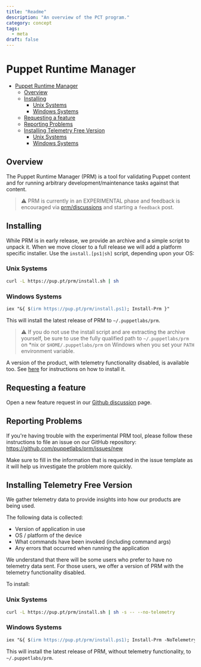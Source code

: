 ```yaml
---
title: "Readme"
description: "An overview of the PCT program."
category: concept
tags:
  - meta
draft: false
---
```


# Puppet Runtime Manager

- [Puppet Runtime Manager](#puppet-runtime-manager)
  - [Overview](#overview)
  - [Installing](#installing)
    - [Unix Systems](#unix-systems)
    - [Windows Systems](#windows-systems)
  - [Requesting a feature](#requesting-a-feature)
  - [Reporting Problems](#reporting-problems)
  - [Installing Telemetry Free Version](#installing-telemetry-free-version)
    - [Unix Systems](#unix-systems-1)
    - [Windows Systems](#windows-systems-1)

## Overview

The Puppet Runtime Manager (PRM) is a tool for validating Puppet content and for running arbitrary development/maintenance tasks against that content.

> :warning: PRM is currently in an EXPERIMENTAL phase and feedback is encouraged via [prm/discussions](https://github.com/puppetlabs/prm/discussions) and starting a `feedback` post.

## Installing

While PRM is in early release, we provide an archive and a simple script to unpack it.
When we move closer to a full release we will add a platform specific installer.
Use the `install.[ps1|sh]` script, depending upon your OS:

### Unix Systems

```bash
curl -L https://pup.pt/prm/install.sh | sh
```

### Windows Systems

```ps
iex "&{ $(irm https://pup.pt/prm/install.ps1); Install-Prm }"
```

This will install the latest release of PRM to `~/.puppetlabs/prm`.

<!-- This gif needs to be created once the scripts are callable -->
<!-- ![install_prm](docs/_resources/install_and_export_path.gif) -->

> :warning: If you do not use the install script and are extracting the archive yourself, be sure to use the fully qualified path to `~/.puppetlabs/prm` on *nix or `$HOME/.puppetlabs/prm` on Windows when you set your `PATH` environment variable.

A version of the product, with telemetry functionality disabled, is available too.
See [here](#installing-telemetry-free-version) for instructions on how to install it.

## Requesting a feature

Open a new feature request in our [Github discussion](https://github.com/puppetlabs/prm/discussions/new) page.

## Reporting Problems

If you're having trouble with the experimental PRM tool, please follow these instructions
to file an issue on our GitHub repository: https://github.com/puppetlabs/prm/issues/new

Make sure to fill in the information that is requested in the issue template as it
will help us investigate the problem more quickly.

## Installing Telemetry Free Version

We gather telemetry data to provide insights into how our products are being used.

The following data is collected:

- Version of application in use
- OS / platform of the device
- What commands have been invoked (including command args)
- Any errors that occurred when running the application

We understand that there will be some users who prefer to have no telemetry data sent.
For those users, we offer a version of PRM with the telemetry functionality disabled.

To install:
### Unix Systems

```bash
curl -L https://pup.pt/prm/install.sh | sh -s -- --no-telemetry
```

### Windows Systems

```ps
iex "&{ $(irm https://pup.pt/prm/install.ps1); Install-Prm -NoTelemetry }"
```

This will install the latest release of PRM, without telemetry functionality, to `~/.puppetlabs/prm`.
